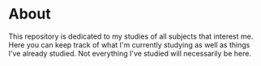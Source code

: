 # About

This repository is dedicated to my studies of all subjects that interest me. Here you can keep track of what I'm currently studying as well as things I've already studied. Not everything I've studied will necessarily be here.
